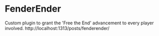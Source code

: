 # FenderEnder
Custom plugin to grant the 'Free the End' advancement to every player involved.
http://localhost:1313/posts/fenderender/
